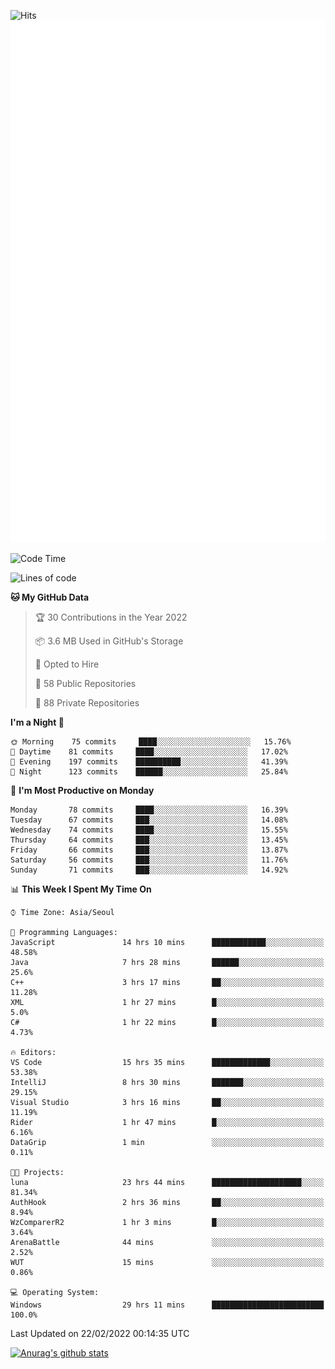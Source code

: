 ![Hits](https://hits.seeyoufarm.com/api/count/incr/badge.svg?url=https%3A%2F%2Fgithub.com%2Fkokose1234&count_bg=%2379C83D&title_bg=%23555555&icon=apple.svg&icon_color=%23E7E7E7&title=hits&edge_flat=false)
<br/>
![Metrics](https://github.com/kokose1234/kokose1234/blob/main/github-metrics.svg)

<!--START_SECTION:waka-->
![Code Time](http://img.shields.io/badge/Code%20Time-496%20hrs%2029%20mins-blue)

![Lines of code](https://img.shields.io/badge/From%20Hello%20World%20I%27ve%20Written-8%20Million%20lines%20of%20code-blue)

**🐱 My GitHub Data** 

> 🏆 30 Contributions in the Year 2022
 > 
> 📦 3.6 MB Used in GitHub's Storage 
 > 
> 💼 Opted to Hire
 > 
> 📜 58 Public Repositories 
 > 
> 🔑 88 Private Repositories  
 > 
**I'm a Night 🦉** 

```text
🌞 Morning    75 commits     ████░░░░░░░░░░░░░░░░░░░░░   15.76% 
🌆 Daytime    81 commits     ████░░░░░░░░░░░░░░░░░░░░░   17.02% 
🌃 Evening    197 commits    ██████████░░░░░░░░░░░░░░░   41.39% 
🌙 Night      123 commits    ██████░░░░░░░░░░░░░░░░░░░   25.84%

```
📅 **I'm Most Productive on Monday** 

```text
Monday       78 commits     ████░░░░░░░░░░░░░░░░░░░░░   16.39% 
Tuesday      67 commits     ███░░░░░░░░░░░░░░░░░░░░░░   14.08% 
Wednesday    74 commits     ████░░░░░░░░░░░░░░░░░░░░░   15.55% 
Thursday     64 commits     ███░░░░░░░░░░░░░░░░░░░░░░   13.45% 
Friday       66 commits     ███░░░░░░░░░░░░░░░░░░░░░░   13.87% 
Saturday     56 commits     ███░░░░░░░░░░░░░░░░░░░░░░   11.76% 
Sunday       71 commits     ███░░░░░░░░░░░░░░░░░░░░░░   14.92%

```


📊 **This Week I Spent My Time On** 

```text
⌚︎ Time Zone: Asia/Seoul

💬 Programming Languages: 
JavaScript               14 hrs 10 mins      ████████████░░░░░░░░░░░░░   48.58% 
Java                     7 hrs 28 mins       ██████░░░░░░░░░░░░░░░░░░░   25.6% 
C++                      3 hrs 17 mins       ██░░░░░░░░░░░░░░░░░░░░░░░   11.28% 
XML                      1 hr 27 mins        █░░░░░░░░░░░░░░░░░░░░░░░░   5.0% 
C#                       1 hr 22 mins        █░░░░░░░░░░░░░░░░░░░░░░░░   4.73%

🔥 Editors: 
VS Code                  15 hrs 35 mins      █████████████░░░░░░░░░░░░   53.38% 
IntelliJ                 8 hrs 30 mins       ███████░░░░░░░░░░░░░░░░░░   29.15% 
Visual Studio            3 hrs 16 mins       ██░░░░░░░░░░░░░░░░░░░░░░░   11.19% 
Rider                    1 hr 47 mins        █░░░░░░░░░░░░░░░░░░░░░░░░   6.16% 
DataGrip                 1 min               ░░░░░░░░░░░░░░░░░░░░░░░░░   0.11%

🐱‍💻 Projects: 
luna                     23 hrs 44 mins      ████████████████████░░░░░   81.34% 
AuthHook                 2 hrs 36 mins       ██░░░░░░░░░░░░░░░░░░░░░░░   8.94% 
WzComparerR2             1 hr 3 mins         █░░░░░░░░░░░░░░░░░░░░░░░░   3.64% 
ArenaBattle              44 mins             ░░░░░░░░░░░░░░░░░░░░░░░░░   2.52% 
WUT                      15 mins             ░░░░░░░░░░░░░░░░░░░░░░░░░   0.86%

💻 Operating System: 
Windows                  29 hrs 11 mins      █████████████████████████   100.0%

```


 Last Updated on 22/02/2022 00:14:35 UTC
<!--END_SECTION:waka-->

[![Anurag's github stats](https://github-readme-stats.vercel.app/api?username=kokose1234&theme=dracula)](https://github.com/anuraghazra/github-readme-stats)



	
